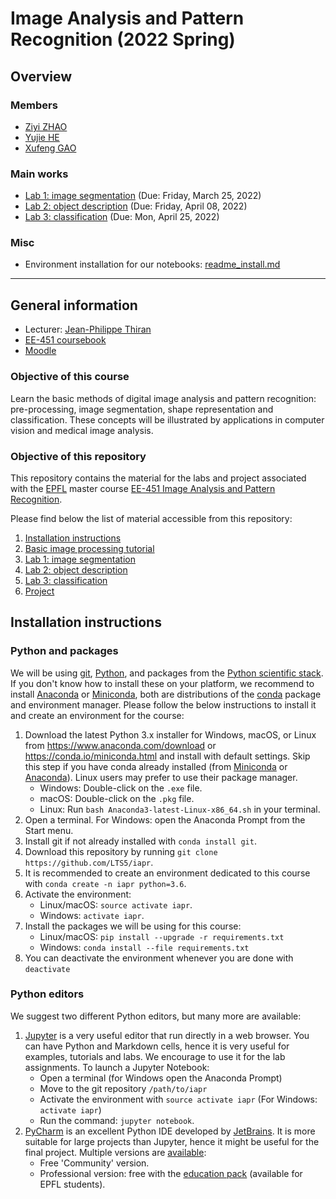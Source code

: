 # Image Analysis and Pattern Recognition (2022 Spring)

## Overview

### Members

- [Ziyi ZHAO](https://github.com/Jacoo-Zhao)
- [Yujie HE](https://github.com/hibetterheyj)
- [Xufeng GAO](https://github.com/XufengGAO)

### Main works

- [Lab 1: image segmentation][l01_nbviewer] (Due: Friday, March 25, 2022)
- [Lab 2: object description][l02_nbviewer] (Due: Friday, April 08, 2022)
- [Lab 3: classification][l03_nbviewer] (Due: Mon, April 25, 2022)

[l01_nbviewer]: https://nbviewer.org/github/XufengGAO/iapr/blob/master/labs/lab_01_segmentation.ipynb
[l02_nbviewer]: https://nbviewer.org/github/XufengGAO/iapr/blob/master/labs/lab_02_object_description.ipynb
[l03_nbviewer]: https://nbviewer.org/github/XufengGAO/iapr/blob/master/labs/lab_03_classification.ipynb

### Misc

- Environment installation for our notebooks: [readme_install.md](./readme_install.md)

---

## General information
* Lecturer: [Jean-Philippe Thiran][jpt]
* [EE-451 coursebook][coursebook]
* [Moodle]

[moodle]: https://moodle.epfl.ch/course/view.php?id=5091
[jpt]: https://people.epfl.ch/115534
[coursebook]: https://edu.epfl.ch/coursebook/en/image-analysis-and-pattern-recognition-EE-451

### Objective of this course
Learn the basic methods of digital image analysis and pattern recognition:
pre-processing, image segmentation, shape representation and classification.
These concepts will be illustrated by applications in computer vision and
medical image analysis.

### Objective of this repository
This repository contains the material for the labs and project associated with
the [EPFL] master course
[EE-451 Image Analysis and Pattern Recognition][edu].

Please find below the list of material accessible from this repository:
1. [Installation instructions](#installation-instructions)
1. [Basic image processing tutorial][t01]
1. [Lab 1: image segmentation][l01]
1. [Lab 2: object description][l02]
1. [Lab 3: classification][l03]
1. [Project][project-descr]

[epfl]: https://www.epfl.ch/
[edu]: https://edu.epfl.ch/coursebook/en/image-analysis-and-pattern-recognition-EE-451
[t01]: tutorial/tutorial.ipynb
[l01]: labs/lab_01_segmentation.ipynb
[l02]: labs/lab_02_object_description.ipynb
[l03]: labs/lab_03_classification.ipynb
[project-descr]: project/project.ipynb


## Installation instructions

### Python and packages
We will be using [git], [Python], and packages from the
[Python scientific stack][scipy].
If you don't know how to install these on your platform, we recommend to
install [Anaconda] or [Miniconda], both are distributions of the [conda]
package and environment manager.
Please follow the below instructions to install it and create an environment
for the course:

1. Download the latest Python 3.x installer for Windows, macOS, or Linux from
   <https://www.anaconda.com/download> or <https://conda.io/miniconda.html>
   and install with default settings.
   Skip this step if you have conda already installed (from [Miniconda] or
   [Anaconda]).
   Linux users may prefer to use their package manager.
   * Windows: Double-click on the `.exe` file.
   * macOS: Double-click on the `.pkg` file.
   * Linux: Run `bash Anaconda3-latest-Linux-x86_64.sh` in your terminal.
1. Open a terminal. For Windows: open the Anaconda Prompt from the Start menu.
1. Install git if not already installed with `conda install git`.
1. Download this repository by running
   `git clone https://github.com/LTS5/iapr`.
1. It is recommended to create an environment dedicated to this course with
   `conda create -n iapr python=3.6`.
1. Activate the environment:
   * Linux/macOS: `source activate iapr`.
   * Windows: `activate iapr`.
1. Install the packages we will be using for this course:
   * Linux/macOS: `pip install --upgrade -r requirements.txt`
   * Windows: `conda install --file requirements.txt`
1. You can deactivate the environment whenever you are done with `deactivate`

[git]: https://git-scm.com
[python]: https://www.python.org
[scipy]: https://www.scipy.org
[anaconda]: https://anaconda.org
[miniconda]: https://conda.io/miniconda.html
[conda]: https://conda.io

### Python editors

We suggest two different Python editors, but many more are available:

1. [Jupyter] is a very useful editor that run directly in a web browser.
   You can have Python and Markdown cells, hence it is very useful for
   examples, tutorials and labs.
   We encourage to use it for the lab assignments.
   To launch a Jupyter Notebook:
   * Open a terminal (for Windows open the Anaconda Prompt)
   * Move to the git repository `/path/to/iapr`
   * Activate the environment with `source activate iapr` (For Windows:
   `activate iapr`)
   * Run the command: `jupyter notebook`.
1. [PyCharm] is an excellent Python IDE developed by [JetBrains].
   It is more suitable for large projects than Jupyter, hence it might be
   useful for the final project.
   Multiple versions are [available][pycharm-dl]:
   * Free 'Community' version.
   * Professional version: free with the [education pack][jetbrains-student]
   (available for EPFL students).

[jupyter]: https://jupyter.org/
[pycharm]: https://www.jetbrains.com/pycharm/
[jetbrains]: https://www.jetbrains.com/
[pycharm-dl]: https://www.jetbrains.com/pycharm/download/
[jetbrains-student]: https://www.jetbrains.com/student/